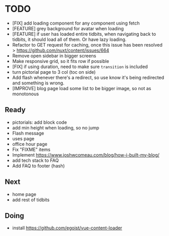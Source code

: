 # TODO

- [FIX] add loading component for any component using fetch
- [FEATURE] grey background for avatar when loading
- [FEATURE] if user has loaded entire tidbits, when navigating back
  to tidbits, it should load all of them. Or have lazy loading.
- Refactor to GET request for caching, once this issue has been resolved > https://github.com/nuxt/content/issues/664
- Remove open sidebar in bigger screens
- Make responsive grid, so it fits row if possible
- [FIX] if using duration, need to make sure `transition` is included
- turn pictorial page to 3 col (toc on side)
- Add flash whenever there's a redirect, so use know it's being redirected and something is wrong.
- [IMPROVE] blog page load some list to be bigger image, so not as monotonous

## Ready

- pictorials: add block code
- add min height when loading, so no jump
- Flash message
- uses page
- office hour page
- Fix "FIXME" items
- Implement https://www.joshwcomeau.com/blog/how-i-built-my-blog/
- add tech stack to FAQ
- Add FAQ to footer (hash)

## Next

- home page
- add rest of tidbits

## Doing

- install https://github.com/egoist/vue-content-loader
